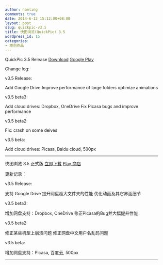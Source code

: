 ```yaml
---
author: nanling
comments: true
date: 2014-6-12 15:12:00+08:00
layout: post
slug: quickpic-v3.5
title: 快图浏览(QuickPic) 3.5
wordpress_id: 15
categories:
- 原创作品
---
```


QuickPic 3.5 Release [Download](/assets/quickpic_3.5.apk) [Google Play](https://play.google.com/store/apps/details?id=com.alensw.PicFolder)

Change log:

v3.5 Release:

Add Google Drive
Improve performance of large folders
optimize animations

v3.5 beta3:

Add cloud drives: Dropbox, OneDrive
Fix Picasa bugs and improve performance

v3.5 beta2:

Fix: crash on some deives

v3.5 beta:

Add cloud drives: Picasa, Baidu cloud, 500px


----------------

快图浏览 3.5 正式版 [立即下载](/assets/quickpic_3.5.apk) [Play 商店](https://play.google.com/store/apps/details?id=com.alensw.PicFolder)

更新记录：

v3.5 Release:

支持 Google Drive
提升网盘超大文件夹的性能
优化动画及其它界面细节

v3.5 beta3:

增加网盘支持：Dropbox, OneDrive
修正Picasa的Bug并大幅提升性能

v3.5 beta2:

修正某些机型上崩溃问题
修正网盘中文用户名乱码问题

v3.5 beta:

增加网盘支持：Picasa, 百度云, 500px

----------------
